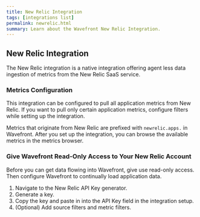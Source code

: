 ```yaml
---
title: New Relic Integration
tags: [integrations list]
permalink: newrelic.html
summary: Learn about the Wavefront New Relic Integration.
---
```

## New Relic Integration

The New Relic integration is a native integration offering agent less data ingestion of metrics from the New Relic SaaS service.

### Metrics Configuration
This integration can be configured to pull all application metrics from New Relic. If you want to pull only certain application metrics, configure filters while setting up the integration.

Metrics that originate from New Relic are prefixed with `newrelic.apps.` in Wavefront. After you set up the integration, you can browse the available metrics in the metrics browser.


### Give Wavefront Read-Only Access to Your New Relic Account

Before you can get data flowing into Wavefront, give use read-only access. Then configure Wavefront to continually load application data.
1. Navigate to the New Relic API Key generator.
2. Generate a key.
3. Copy the key and paste in into the API Key field in the integration setup.
4. (Optional) Add source filters and metric filters.
